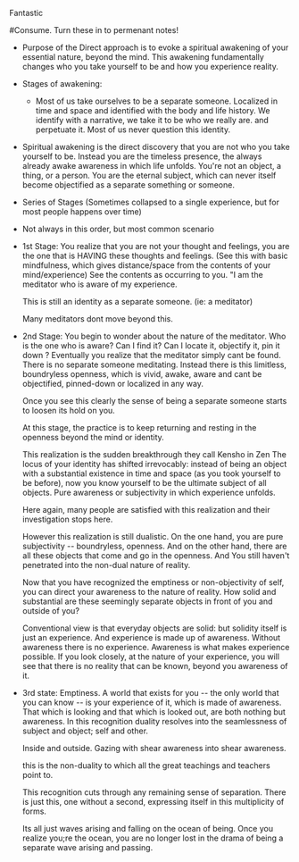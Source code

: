 Fantastic

#Consume. Turn these in to permenant notes!

- Purpose of the Direct approach is to evoke a spiritual awakening of your essential nature, beyond the mind. This awakening fundamentally changes who you take yourself to be and how you experience reality.

- Stages of awakening:
  - Most of us take ourselves to be a separate someone. Localized in time and space and identified with the body and life history.
    	 We identify with a narrative, we take it to be who we really are. and perpetuate it. Most of us never question this identity.

- Spiritual awakening is the direct discovery that you are not who you take yourself to be. Instead you are the timeless presence, the always already awake awareness in which life unfolds.
   You're not an object, a thing, or a person. You are the eternal subject, which can never itself become objectified as a separate something or someone.

- Series of Stages (Sometimes collapsed to a single experience, but for most people happens over time)

- Not always in this order, but most common scenario

- 1st Stage: You realize that you are not your thought and feelings,  you are the one that is HAVING these thoughts and feelings.
    (See this with basic mindfulness, which gives distance/space from the contents of your mind/experience)
    See the contents as occurring to you.  "I am the meditator who is aware of my experience.

    This is still an identity as a separate someone. (ie: a meditator)

    Many meditators dont move beyond this.

- 2nd Stage: You begin to wonder about the nature of the meditator. Who is the one who is aware?
    Can I find it? Can I locate it, objectify it, pin it down ?
    Eventually you realize that the meditator simply cant be found. There is no separate someone meditating.
    Instead there is this limitless, boundryless openness, which is vivid, awake, aware and cant be objectified, pinned-down or localized in any way.
    
    Once you see this clearly the sense of being a separate someone starts to loosen its hold on you.
    
    At this stage, the practice is to keep returning and resting in the openness beyond the mind or identity.

    This realization is the sudden breakthrough they call Kensho in Zen
    The locus of your identity has shifted irrevocably: instead of being an object with a substantial existence in time and space (as you took yourself to be before), now you know yourself to be the ultimate subject of all objects. Pure awareness or subjectivity in which experience unfolds.

    Here again, many people are satisfied with this realization and their investigation stops here.

    However this realization is still dualistic. On the one hand, you are pure subjectivity -- boundryless, openness. 
    And on the other hand, there are all these objects that come and go in the openness.  And You still haven't penetrated into the non-dual nature of reality.

    Now that you have recognized the emptiness or non-objectivity of self, you can direct your awareness to the nature of reality. 
    How solid and substantial are these seemingly separate objects in front of you and outside of you?

    Conventional view is that everyday objects are solid: but solidity itself is just an experience. And experience is made up of awareness. Without awareness there is no experience. 
    Awareness is what makes experience possible. If you look closely, at the nature of your experience, you will see that there is no reality that can be known, beyond you awareness of it.

- 3rd state: Emptiness. 
   A world that exists for you -- the only world that you can know -- is your experience of it, which is made of awareness.
   That which is looking and that which is looked out, are both nothing but awareness. In this recognition duality resolves into the seamlessness of subject and object; self and other.

   Inside and outside. Gazing with shear awareness into shear awareness.

   this is the non-duality to which all the great teachings and teachers point to.

   This recognition cuts through any remaining sense of separation. There is just this, one without a second, expressing itself in this multiplicity of forms.

   Its all just waves arising and falling on the ocean of being. Once you realize you;re the ocean, you are no longer lost in the drama of being a separate wave arising and passing.

   